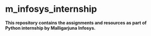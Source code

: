# m_infosys_internship

**This repository contains the assignments and resources as part of Python internship by Malligarjuna Infosys.**

